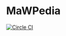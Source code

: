 # MaWPedia
[![Circle CI](https://circleci.com/gh/nesukun/mawpedia.svg?style=shield&circle-token=71d5f8279c347c3245e72092963e7b3230600c36)](https://circleci.com/gh/nesukun/mawpedia)
